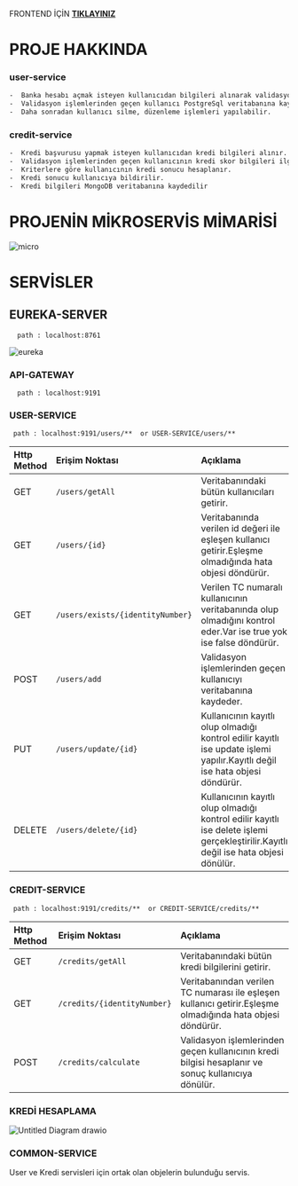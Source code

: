 

FRONTEND İÇİN [**TIKLAYINIZ**](https://github.com/muratkistan/innova-patika-final-bank-frontend)

# PROJE HAKKINDA
### user-service
```bash
-  Banka hesabı açmak isteyen kullanıcıdan bilgileri alınarak validasyon işlemlerine tabi tutulur.
-  Validasyon işlemlerinden geçen kullanıcı PostgreSql veritabanına kaydedilir.
-  Daha sonradan kullanıcı silme, düzenleme işlemleri yapılabilir.
```
### credit-service
```bash
-  Kredi başvurusu yapmak isteyen kullanıcıdan kredi bilgileri alınır.
-  Validasyon işlemlerinden geçen kullanıcının kredi skor bilgileri ilgili servisten alınır.
-  Kriterlere göre kullanıcının kredi sonucu hesaplanır.
-  Kredi sonucu kullanıcıya bildirilir.
-  Kredi bilgileri MongoDB veritabanına kaydedilir
```
# PROJENİN MİKROSERVİS MİMARİSİ


![micro](https://user-images.githubusercontent.com/67208557/155906931-ccb5b120-40e0-4af6-85f0-8d4c8f152070.PNG)



# SERVİSLER

## EUREKA-SERVER

```
  path : localhost:8761
```

![eureka](https://user-images.githubusercontent.com/67208557/155900672-6c75af20-f481-4098-8738-ae338fba112d.PNG)


### API-GATEWAY

```
  path : localhost:9191
```




### USER-SERVICE




```
 path : localhost:9191/users/**  or USER-SERVICE/users/**
```

| Http Method | Erişim Noktası     | Açıklama                       |
| :-------- | :------- | :-------------------------------- |
| GET      | `/users/getAll` | Veritabanındaki bütün kullanıcıları getirir. |
| GET      | `/users/{id}` | Veritabanında verilen id değeri ile eşleşen kullanıcı getirir.Eşleşme olmadığında hata objesi döndürür. |
| GET      | `/users/exists/{identityNumber}` | Verilen TC numaralı kullanıcının veritabanında olup olmadığını kontrol eder.Var ise true yok ise false döndürür. |
| POST      | `/users/add` | Validasyon işlemlerinden geçen kullanıcıyı veritabanına kaydeder. |
| PUT     | `/users/update/{id}` | Kullanıcının kayıtlı olup olmadığı kontrol edilir kayıtlı ise update işlemi yapılır.Kayıtlı değil ise hata objesi döndürür. |
| DELETE      | `/users/delete/{id}` | Kullanıcının kayıtlı olup olmadığı kontrol edilir kayıtlı ise delete işlemi gerçekleştirilir.Kayıtlı değil ise hata objesi dönülür. |





### CREDIT-SERVICE


```
 path : localhost:9191/credits/**  or CREDIT-SERVICE/credits/**
```

| Http Method | Erişim Noktası     | Açıklama                       |
| :-------- | :------- | :-------------------------------- |
| GET      | `/credits/getAll` | Veritabanındaki bütün kredi bilgilerini getirir. |
| GET      | `/credits/{identityNumber}` | Veritabanından verilen TC numarası ile eşleşen kullanıcı getirir.Eşleşme olmadığında hata objesi döndürür. |
| POST      | `/credits/calculate` | Validasyon işlemlerinden geçen kullanıcının kredi bilgisi hesaplanır ve sonuç kullanıcıya dönülür. 

### KREDİ HESAPLAMA
![Untitled Diagram drawio](https://user-images.githubusercontent.com/67208557/166145954-787c9fe5-805e-46da-8f79-3c2ce9eab63d.png)


### COMMON-SERVICE

User ve Kredi servisleri için ortak olan objelerin bulunduğu servis.




